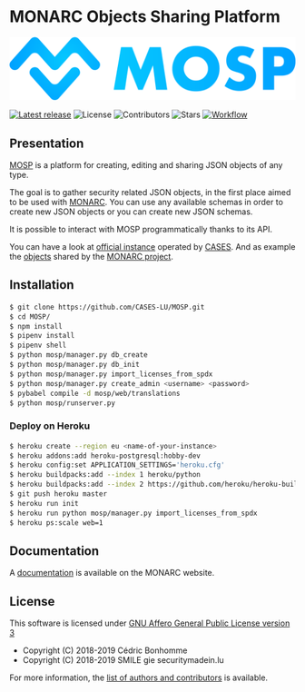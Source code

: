 # MONARC Objects Sharing Platform

![MOSP logo](https://github.com/CASES-LU/MOSP/blob/master/mosp/static/img/logo-large.png)

[![Latest release](https://img.shields.io/github/release/CASES-LU/MOSP.svg?style=flat-square)](https://github.com/CASES-LU/MOSP/releases/latest)
![License](https://img.shields.io/github/license/CASES-LU/MOSP.svg?style=flat-square)
![Contributors](https://img.shields.io/github/contributors/CASES-LU/MOSP.svg?style=flat-square)
![Stars](https://img.shields.io/github/stars/CASES-LU/MOSP.svg?style=flat-square)
[![Workflow](https://github.com/CASES-LU/MOSP/workflows/Python%20application/badge.svg?style=flat-square)](https://github.com/CASES-LU/MOSP/actions?query=workflow%3A%22Python+application%22)


## Presentation

[MOSP](https://github.com/CASES-LU/MOSP) is a platform for creating, editing
and sharing JSON objects of any type.

The goal is to gather security related JSON objects, in the first place aimed
to be used with [MONARC](https://github.com/monarc-project/MonarcAppFO).
You can use any available schemas in order to create new JSON objects or you
can create new JSON schemas.

It is possible to interact with MOSP programmatically thanks to its API.

You can have a look at [official instance](https://objects.monarc.lu) operated
by [CASES](https://github.com/CASES-LU). And as example the
[objects](https://objects.monarc.lu/organization/MONARC) shared by the
[MONARC project](https://github.com/monarc-project).


## Installation

```bash
$ git clone https://github.com/CASES-LU/MOSP.git
$ cd MOSP/
$ npm install
$ pipenv install
$ pipenv shell
$ python mosp/manager.py db_create
$ python mosp/manager.py db_init
$ python mosp/manager.py import_licenses_from_spdx
$ python mosp/manager.py create_admin <username> <password>
$ pybabel compile -d mosp/web/translations
$ python mosp/runserver.py
```


### Deploy on Heroku

```bash
$ heroku create --region eu <name-of-your-instance>
$ heroku addons:add heroku-postgresql:hobby-dev
$ heroku config:set APPLICATION_SETTINGS='heroku.cfg'
$ heroku buildpacks:add --index 1 heroku/python
$ heroku buildpacks:add --index 2 https://github.com/heroku/heroku-buildpack-nodejs
$ git push heroku master
$ heroku run init
$ heroku run python mosp/manager.py import_licenses_from_spdx
$ heroku ps:scale web=1
```


## Documentation

A [documentation](https://www.monarc.lu/documentation/MOSP-documentation)
is available on the MONARC website.


## License

This software is licensed under
[GNU Affero General Public License version 3](https://www.gnu.org/licenses/agpl-3.0.html)


* Copyright (C) 2018-2019 Cédric Bonhomme
* Copyright (C) 2018-2019 SMILE gie securitymadein.lu

For more information, the [list of authors and contributors](AUTHORS.md) is
available.
